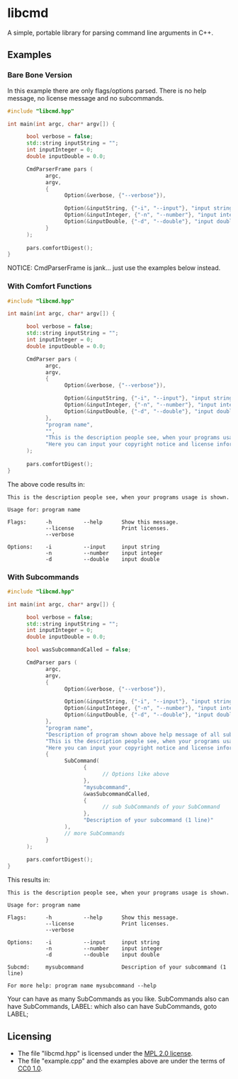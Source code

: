 # libcmd
A simple, portable library for parsing command line arguments in C++.

## Examples
### Bare Bone Version
In this example there are only flags/options parsed. There is no help message, no license message and no subcommands.
```cpp
#include "libcmd.hpp"

int main(int argc, char* argv[]) {

      bool verbose = false;
      std::string inputString = "";
      int inputInteger = 0;
      double inputDouble = 0.0;

      CmdParserFrame pars (
            argc,
            argv,
            {     
                  Option(&verbose, {"--verbose"}),

                  Option(&inputString, {"-i", "--input"}, "input string"),
                  Option(&inputInteger, {"-n", "--number"}, "input integer"), 
                  Option(&inputDouble, {"-d", "--double"}, "input double", {"SomeOtherOptionNotShownInUsage", "-R"})
            }
      );
      
      pars.comfortDigest();
}
```
NOTICE: CmdParserFrame is jank... just use the examples below instead.
### With Comfort Functions
```cpp
#include "libcmd.hpp"

int main(int argc, char* argv[]) {

      bool verbose = false;
      std::string inputString = "";
      int inputInteger = 0;
      double inputDouble = 0.0;

      CmdParser pars (
            argc,
            argv,
            {     
                  Option(&verbose, {"--verbose"}),

                  Option(&inputString, {"-i", "--input"}, "input string"),
                  Option(&inputInteger, {"-n", "--number"}, "input integer"), 
                  Option(&inputDouble, {"-d", "--double"}, "input double", {"SomeOtherOptionNotShownInUsage", "-R"})
            },
            "program name",
            "",
            "This is the description people see, when your programs usage is shown.",
            "Here you can input your copyright notice and license information (for example of all libraries used)"
      );
      
      pars.comfortDigest();
}
```
The above code results in:
```
This is the description people see, when your programs usage is shown.

Usage for: program name

Flags:      -h          --help      Show this message.
            --license               Print licenses.
            --verbose

Options:    -i          --input     input string
            -n          --number    input integer
            -d          --double    input double
```

### With Subcommands
```cpp
#include "libcmd.hpp"

int main(int argc, char* argv[]) {

      bool verbose = false;
      std::string inputString = "";
      int inputInteger = 0;
      double inputDouble = 0.0;

      bool wasSubcommandCalled = false;

      CmdParser pars (
            argc,
            argv,
            {     
                  Option(&verbose, {"--verbose"}),

                  Option(&inputString, {"-i", "--input"}, "input string"),
                  Option(&inputInteger, {"-n", "--number"}, "input integer"), 
                  Option(&inputDouble, {"-d", "--double"}, "input double", {"SomeOtherOptionNotShownInUsage", "-R"})
            },
            "program name",
            "Description of program shown above help message of all subcommands. (make it short)",
            "This is the description people see, when your programs usage is shown.",
            "Here you can input your copyright notice and license information (for example of all libraries used)",
            {
                  SubCommand(
                        {   
                              // Options like above
                        },
                        "mysubcommand",
                        &wasSubcommandCalled,
                        {   
                              // sub SubCommands of your SubCommand
                        },
                        "Description of your subcommand (1 line)"
                  ),
                  // more SubCommands
            }
      );
      
      pars.comfortDigest();
}
```
This results in:
```
This is the description people see, when your programs usage is shown.

Usage for: program name

Flags:      -h          --help      Show this message.
            --license               Print licenses.
            --verbose

Options:    -i          --input     input string
            -n          --number    input integer
            -d          --double    input double

Subcmd:     mysubcommand            Description of your subcommand (1 line)

For more help: program name mysubcommand --help
```

Your can have as many SubCommands as you like. SubCommands also can have SubCommands, LABEL: which  also can have SubCommands, goto LABEL;


## Licensing
* The file "libcmd.hpp" is licensed under the [MPL 2.0 license](https://mozilla.org/MPL/2.0/).
* The file "example.cpp" and the examples above are under the terms of [CC0 1.0](https://creativecommons.org/publicdomain/zero/1.0/).